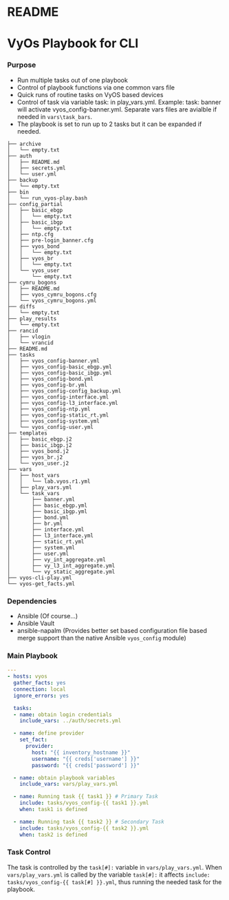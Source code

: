# README #

# VyOs Playbook for CLI

### Purpose

* Run multiple tasks out of one playbook
* Control of playbook functions via one common vars file
* Quick runs of routine tasks on VyOS based devices
* Control of task via variable task: in play_vars.yml. Example: task: banner will activate vyos_config-banner.yml. Separate vars files are avialble if needed in ```vars\task_bars```.
* The playbook is set to run up to 2 tasks but it can be expanded if needed.


```tree
├── archive
│   └── empty.txt
├── auth
│   ├── README.md
│   ├── secrets.yml
│   └── user.yml
├── backup
│   └── empty.txt
├── bin
│   └── run_vyos-play.bash
├── config_partial
│   ├── basic_ebgp
│   │   └── empty.txt
│   ├── basic_ibgp
│   │   └── empty.txt
│   ├── ntp.cfg
│   ├── pre-login_banner.cfg
│   ├── vyos_bond
│   │   └── empty.txt
│   ├── vyos_br
│   │   └── empty.txt
│   └── vyos_user
│       └── empty.txt
├── cymru_bogons
│   ├── README.md
│   ├── vyos_cymru_bogons.cfg
│   └── vyos_cymru_bogons.yml
├── diffs
│   └── empty.txt
├── play_results
│   └── empty.txt
├── rancid
│   ├── vlogin
│   └── vrancid
├── README.md
├── tasks
│   ├── vyos_config-banner.yml
│   ├── vyos_config-basic_ebgp.yml
│   ├── vyos_config-basic_ibgp.yml
│   ├── vyos_config-bond.yml
│   ├── vyos_config-br.yml
│   ├── vyos_config-config_backup.yml
│   ├── vyos_config-interface.yml
│   ├── vyos_config-l3_interface.yml
│   ├── vyos_config-ntp.yml
│   ├── vyos_config-static_rt.yml
│   ├── vyos_config-system.yml
│   └── vyos_config-user.yml
├── templates
│   ├── basic_ebgp.j2
│   ├── basic_ibgp.j2
│   ├── vyos_bond.j2
│   ├── vyos_br.j2
│   └── vyos_user.j2
├── vars
│   ├── host_vars
│   │   └── lab.vyos.r1.yml
│   ├── play_vars.yml
│   └── task_vars
│       ├── banner.yml
│       ├── basic_ebgp.yml
│       ├── basic_ibgp.yml
│       ├── bond.yml
│       ├── br.yml
│       ├── interface.yml
│       ├── l3_interface.yml
│       ├── static_rt.yml
│       ├── system.yml
│       ├── user.yml
│       ├── vy_int_aggregate.yml
│       ├── vy_l3_int_aggregate.yml
│       └── vy_static_aggregate.yml
├── vyos-cli-play.yml
└── vyos-get_facts.yml
```
### Dependencies

* Ansible (Of course...)
* Ansible Vault
* ansible-napalm (Provides better set based configuration file based merge support than the native Ansible ```vyos_config``` module)

### Main Playbook

```yml
---
- hosts: vyos
  gather_facts: yes
  connection: local
  ignore_errors: yes

  tasks:
  - name: obtain login credentials
    include_vars: ../auth/secrets.yml

  - name: define provider
    set_fact:
      provider:
        host: "{{ inventory_hostname }}"
        username: "{{ creds['username'] }}"
        password: "{{ creds['password'] }}"

  - name: obtain playbook variables
    include_vars: vars/play_vars.yml

  - name: Running task {{ task1 }} # Primary Task
    include: tasks/vyos_config-{{ task1 }}.yml
    when: task1 is defined

  - name: Running task {{ task2 }} # Secondary Task
    include: tasks/vyos_config-{{ task2 }}.yml
    when: task2 is defined
```

### Task Control

The task is controlled by the ```task[#]:``` variable in ```vars/play_vars.yml```. When ```vars/play_vars.yml``` is called by the variable ```task[#]:``` it affects ```include: tasks/vyos_config-{{ task[#] }}.yml```, thus running the needed task for the playbook.